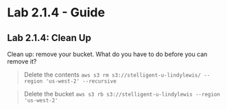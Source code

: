 # Lab 2.1.4 - Guide

## Lab 2.1.4: Clean Up

Clean up: remove your bucket. What do you have to do before you can
remove it?

> Delete the contents
> `aws s3 rm s3://stelligent-u-lindylewis/ --region 'us-west-2' --recursive`

> Delete the bucket
> `aws s3 rb s3://stelligent-u-lindylewis --region 'us-west-2'`